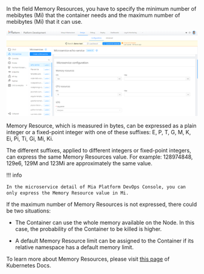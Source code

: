 In the field Memory Resources, you have to specify the minimum number of mebibytes (Mi) that the container needs and the maximum number of mebibytes (Mi) that it can use.

![memory-resources](img/memory-resources.png)

Memory Resource, which is measured in bytes, can be expressed as a plain integer or a fixed-point integer with one of these suffixes: E, P, T, G, M, K, Ei, Pi, Ti, Gi, Mi, Ki.

The different suffixes, applied to different integers or fixed-point integers, can express the same Memory Resources value. For example: 128974848, 129e6, 129M and 123Mi are approximately the same value.


!!! info
    
    In the microservice detail of Mia Platform DevOps Console, you can only express the Memory Resource value in Mi.

If the maximum number of Memory Resources is not expressed, there could be two situations:

* The Container can use the whole memory available on the Node. In this case, the probability of the Container to be killed is higher.

* A default Memory Resource limit can be assigned to the Container if its relative namespace has a default memory limit.

To learn more about Memory Resources, please visit [this page](https://kubernetes.io/docs/tasks/configure-pod-container/assign-memory-resource/#memory-units) of Kubernetes Docs.
